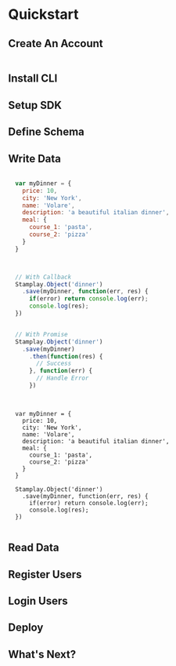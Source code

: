 # Quickstart
## Create An Account
```shell

```
## Install CLI
## Setup SDK
## Define Schema
## Write Data

```js

  var myDinner = {
    price: 10,
    city: 'New York',
    name: 'Volare',
    description: 'a beautiful italian dinner',
    meal: {
      course_1: 'pasta',
      course_2: 'pizza'
    }
  }



  // With Callback
  Stamplay.Object('dinner')
    .save(myDinner, function(err, res) {
      if(error) return console.log(err);
      console.log(res);
  })


  // With Promise
  Stamplay.Object('dinner')
    .save(myDinner)
      .then(function(res) {
        // Success
      }, function(err) {
        // Handle Error
      })
        
```

```nodejs

  var myDinner = {
    price: 10,
    city: 'New York',
    name: 'Volare',
    description: 'a beautiful italian dinner',
    meal: {
      course_1: 'pasta',
      course_2: 'pizza'
    }
  }

  Stamplay.Object('dinner')
    .save(myDinner, function(err, res) {
      if(error) return console.log(err);
      console.log(res);
  })
        
```

## Read Data
## Register Users
## Login Users
## Deploy
## What's Next?
